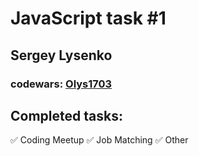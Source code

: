 # JavaScript task #1
## Sergey Lysenko
### codewars: [Olys1703](https://www.codewars.com/users/Olys1703)

## Completed tasks:
:white_check_mark: Coding Meetup
:white_check_mark: Job Matching
:white_check_mark: Other
